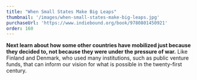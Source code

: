 ```yaml
---
title: "When Small States Make Big Leaps"
thumbnail: '/images/when-small-states-make-big-leaps.jpg'
purchaseUrl: 'https://www.indiebound.org/book/9780801450921'
order: 160
---
```


**Next learn about how some other countries have mobilized just because they decided to, not because they were under the pressure of war.** Like Finland and Denmark, who used many institutions, such as public venture funds, that can inform our vision for what is possible in the twenty-first century.